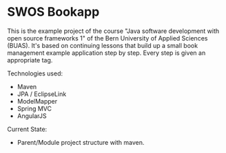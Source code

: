 SWOS Bookapp
============

This is the example project of the course "Java software development with open source frameworks 1" of the Bern University of Applied Sciences (BUAS).
It's based on continuing lessons that build up a small book management example application step by step. Every step is given an appropriate tag.

Technologies used:

- Maven
- JPA / EclipseLink
- ModelMapper
- Spring MVC 
- AngularJS

Current State:

- Parent/Module project structure with maven.